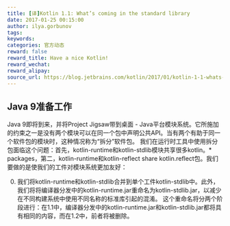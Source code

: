 ```yaml
---
title: [译]Kotlin 1.1: What’s coming in the standard library
date: 2017-01-25 00:15:00
author: ilya.gorbunov
tags:
keywords:
categories: 官方动态
reward: false
reward_title: Have a nice Kotlin!
reward_wechat:
reward_alipay:
source_url: https://blog.jetbrains.com/kotlin/2017/01/kotlin-1-1-whats-coming-in-the-standard-library/
---
```


## Java 9准备工作

Java 9即将到来，并将Project Jigsaw带到桌面 -  Java平台模块系统。它所施加的约束之一是没有两个模块可以在同一个包中声明公共API。当有两个有助于同一个软件包的模块时，这种情况称为“拆分”软件包。
我们在运行时工具中使用拆分包面临这个问题：首先，kotlin-runtime和kotlin-stdlib模块共享很多kotlin。* packages，第二，kotlin-runtime和kotlin-reflect share kotlin.reflect包。我们要做的是使我们的工件对模块系统更加友好：

0. 我们将kotlin-runtime和kotlin-stdlib合并到单个工件kotlin-stdlib中。此外，我们将将编译器分发中的kotlin-runtime.jar重命名为kotlin-stdlib.jar，以减少在不同构建系统中使用不同名称的标准库引起的混淆。
这个重命名将分两个阶段进行：在1.1中，编译器分发中的kotlin-runtime.jar和kotlin-stdlib.jar都将具有相同的内容，而在1.2中，前者将被删除。

